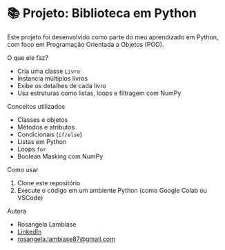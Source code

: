 # 📚 Projeto: Biblioteca em Python

Este projeto foi desenvolvido como parte do meu aprendizado em Python, com foco em Programação Orientada a Objetos (POO).

  O que ele faz?

- Cria uma classe `Livro`
- Instancia múltiplos livros
- Exibe os detalhes de cada livro
- Usa estruturas como listas, loops e filtragem com NumPy

Conceitos utilizados

- Classes e objetos
- Métodos e atributos
- Condicionais (`if/else`)
- Listas em Python
- Loops `for`
- Boolean Masking com NumPy

Como usar

1. Clone este repositório
2. Execute o código em um ambiente Python (como Google Colab ou VSCode)

Autora

- Rosangela Lambiase  
- [LinkedIn](https://www.linkedin.com/in/rosangelalambiase)  
- rosangela.lambiase87@gmail.com
